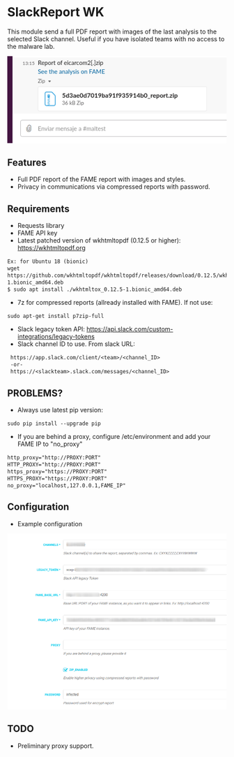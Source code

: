# SlackReport WK

This module send a full PDF report with images of the last analysis to the selected Slack channel. Useful if you have isolated teams with no access to the malware lab.

![SlackReport](img/slackreport_message.png)

## Features

- Full PDF report of the FAME report with images and styles.
- Privacy in communications via compressed reports with password.

## Requirements

- Requests library
- FAME API key
- Latest patched version of wkhtmltopdf (0.12.5 or higher):
https://wkhtmltopdf.org
```
Ex: for Ubuntu 18 (bionic)
wget https://github.com/wkhtmltopdf/wkhtmltopdf/releases/download/0.12.5/wkhtmltox_0.12.5-1.bionic_amd64.deb
$ sudo apt install ./wkhtmltox_0.12.5-1.bionic_amd64.deb
```
- 7z for compressed reports (allready installed with FAME). If not use:
```
sudo apt-get install p7zip-full
```
- Slack legacy token API: https://api.slack.com/custom-integrations/legacy-tokens
- Slack channel ID to use. From slack URL:
```
 https://app.slack.com/client/<team>/<channel_ID>
 -or-
 https://<slackteam>.slack.com/messages/<channel_ID>
```

## PROBLEMS?

- Always use latest pip version:
```
sudo pip install --upgrade pip
```
- If you are behind a proxy, configure /etc/environment and add your FAME IP to "no_proxy"

```
http_proxy="http://PROXY:PORT"
HTTP_PROXY="http://PROXY:PORT"
https_proxy="https://PROXY:PORT"
HTTPS_PROXY="https://PROXY:PORT"
no_proxy="localhost,127.0.0.1,FAME_IP"

```

## Configuration

- Example configuration

![Config](img/slackreport_config.png)

## TODO

- Preliminary proxy support.